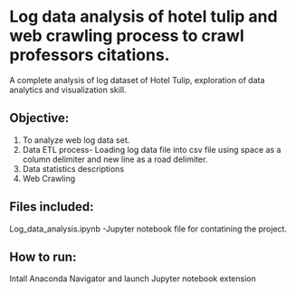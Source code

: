 # Log data analysis of hotel tulip and web crawling process to crawl professors citations. 
A complete analysis of log dataset of Hotel Tulip,  exploration of data analytics and visualization skill.
## Objective: 
1. To analyze web log data set.
2. Data ETL process- Loading log data file into csv file using space as a column delimiter and new line as a road delimiter. 
3. Data statistics descriptions
4. Web Crawling 
## Files included: 
Log_data_analysis.ipynb -Jupyter notebook file for contatining the project. 
## How to run: 
Intall Anaconda Navigator and launch Jupyter notebook extension
